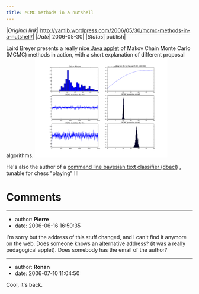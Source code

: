 ```yaml
---
title: MCMC methods in a nutshell
---
```


|*Original link*| http://yamlb.wordpress.com/2006/05/30/mcmc-methods-in-a-nutshell/|
|*Date*| 2006-05-30|
|*Status*| publish|

Laird Breyer presents a really nice<a target="_blank" href="http://www.lbreyer.com/classic.html"> Java applet</a> of Makov Chain Monte Carlo (MCMC) methods in action, with a short explanation of different proposal algorithms.
<a target="_blank" href="http://www.lbreyer.com/classic.html"><img width="357" height="268" alt="MCMC_java_capture" src="../../media/MCMC.png" /></a>

He's also the author of a <a href="http://dbacl.sf.net">command line bayesian text classifier (dbacl)</a> , tunable for chess "playing" !!!
# Comments


---
- author: **Pierre**
- date: 2006-06-16 16:50:35

I'm sorry but the address of this stuff changed, and I can't find it anymore on the web. Does someone knows an alternative address? (it was a really pedagogical applet). Does somebody has the email of the author?

---
- author: **Ronan**
- date: 2006-07-10 11:04:50

Cool, it's back.